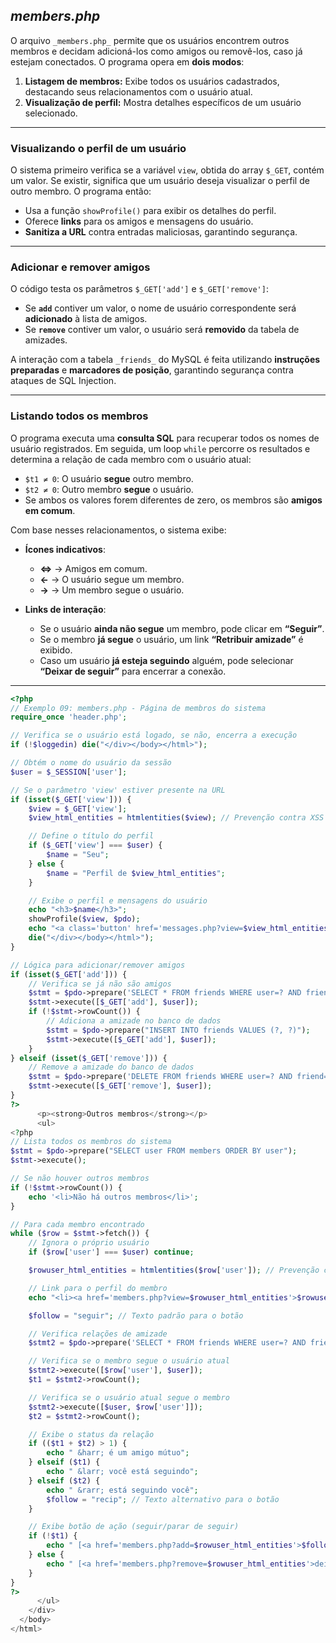 ## _members.php_

O arquivo `_members.php_` permite que os usuários encontrem outros membros e decidam adicioná-los como amigos ou removê-los, caso já estejam conectados. O programa opera em **dois modos**:

1. **Listagem de membros:** Exibe todos os usuários cadastrados, destacando seus relacionamentos com o usuário atual.
2. **Visualização de perfil:** Mostra detalhes específicos de um usuário selecionado.

---

### Visualizando o perfil de um usuário

O sistema primeiro verifica se a variável `view`, obtida do array `$_GET`, contém um valor. Se existir, significa que um usuário deseja visualizar o perfil de outro membro. O programa então:

- Usa a função `showProfile()` para exibir os detalhes do perfil.
- Oferece **links** para os amigos e mensagens do usuário.
- **Sanitiza a URL** contra entradas maliciosas, garantindo segurança.

---

### Adicionar e remover amigos

O código testa os parâmetros `$_GET['add']` e `$_GET['remove']`:

- Se **`add`** contiver um valor, o nome de usuário correspondente será **adicionado** à lista de amigos.
- Se **`remove`** contiver um valor, o usuário será **removido** da tabela de amizades.

A interação com a tabela `_friends_` do MySQL é feita utilizando **instruções preparadas** e **marcadores de posição**, garantindo segurança contra ataques de SQL Injection.

---

### Listando todos os membros

O programa executa uma **consulta SQL** para recuperar todos os nomes de usuário registrados. Em seguida, um loop `while` percorre os resultados e determina a relação de cada membro com o usuário atual:

- `$t1 ≠ 0`: O usuário **segue** outro membro.
- `$t2 ≠ 0`: Outro membro **segue** o usuário.
- Se ambos os valores forem diferentes de zero, os membros são **amigos em comum**.

Com base nesses relacionamentos, o sistema exibe:

- **Ícones indicativos**:

  - **⇔** → Amigos em comum.
  - **←** → O usuário segue um membro.
  - **→** → Um membro segue o usuário.

- **Links de interação**:

  - Se o usuário **ainda não segue** um membro, pode clicar em **“Seguir”**.
  - Se o membro **já segue** o usuário, um link **“Retribuir amizade”** é exibido.
  - Caso um usuário **já esteja seguindo** alguém, pode selecionar **“Deixar de seguir”** para encerrar a conexão.

---

```php
<?php
// Exemplo 09: members.php - Página de membros do sistema
require_once 'header.php';

// Verifica se o usuário está logado, se não, encerra a execução
if (!$loggedin) die("</div></body></html>");

// Obtém o nome do usuário da sessão
$user = $_SESSION['user'];

// Se o parâmetro 'view' estiver presente na URL
if (isset($_GET['view'])) {
    $view = $_GET['view'];
    $view_html_entities = htmlentities($view); // Prevenção contra XSS

    // Define o título do perfil
    if ($_GET['view'] === $user) {
        $name = "Seu";
    } else {
        $name = "Perfil de $view_html_entities";
    }

    // Exibe o perfil e mensagens do usuário
    echo "<h3>$name</h3>";
    showProfile($view, $pdo);
    echo "<a class='button' href='messages.php?view=$view_html_entities'>Ver mensagens de $name</a>";
    die("</div></body></html>");
}

// Lógica para adicionar/remover amigos
if (isset($_GET['add'])) {
    // Verifica se já não são amigos
    $stmt = $pdo->prepare('SELECT * FROM friends WHERE user=? AND friend=?');
    $stmt->execute([$_GET['add'], $user]);
    if (!$stmt->rowCount()) {
        // Adiciona a amizade no banco de dados
        $stmt = $pdo->prepare("INSERT INTO friends VALUES (?, ?)");
        $stmt->execute([$_GET['add'], $user]);
    }
} elseif (isset($_GET['remove'])) {
    // Remove a amizade do banco de dados
    $stmt = $pdo->prepare('DELETE FROM friends WHERE user=? AND friend=?');
    $stmt->execute([$_GET['remove'], $user]);
}
?>
      <p><strong>Outros membros</strong></p>
      <ul>
<?php
// Lista todos os membros do sistema
$stmt = $pdo->prepare("SELECT user FROM members ORDER BY user");
$stmt->execute();

// Se não houver outros membros
if (!$stmt->rowCount()) {
    echo '<li>Não há outros membros</li>';
}

// Para cada membro encontrado
while ($row = $stmt->fetch()) {
    // Ignora o próprio usuário
    if ($row['user'] === $user) continue;

    $rowuser_html_entities = htmlentities($row['user']); // Prevenção contra XSS

    // Link para o perfil do membro
    echo "<li><a href='members.php?view=$rowuser_html_entities'>$rowuser_html_entities</a>";

    $follow = "seguir"; // Texto padrão para o botão

    // Verifica relações de amizade
    $stmt2 = $pdo->prepare('SELECT * FROM friends WHERE user=? AND friend=?');

    // Verifica se o membro segue o usuário atual
    $stmt2->execute([$row['user'], $user]);
    $t1 = $stmt2->rowCount();

    // Verifica se o usuário atual segue o membro
    $stmt2->execute([$user, $row['user']]);
    $t2 = $stmt2->rowCount();

    // Exibe o status da relação
    if (($t1 + $t2) > 1) {
        echo " &harr; é um amigo mútuo";
    } elseif ($t1) {
        echo " &larr; você está seguindo";
    } elseif ($t2) {
        echo " &rarr; está seguindo você";
        $follow = "recip"; // Texto alternativo para o botão
    }

    // Exibe botão de ação (seguir/parar de seguir)
    if (!$t1) {
        echo " [<a href='members.php?add=$rowuser_html_entities'>$follow</a>]";
    } else {
        echo " [<a href='members.php?remove=$rowuser_html_entities'>deixar de seguir</a>]";
    }
}
?>
      </ul>
    </div>
  </body>
</html>
```
